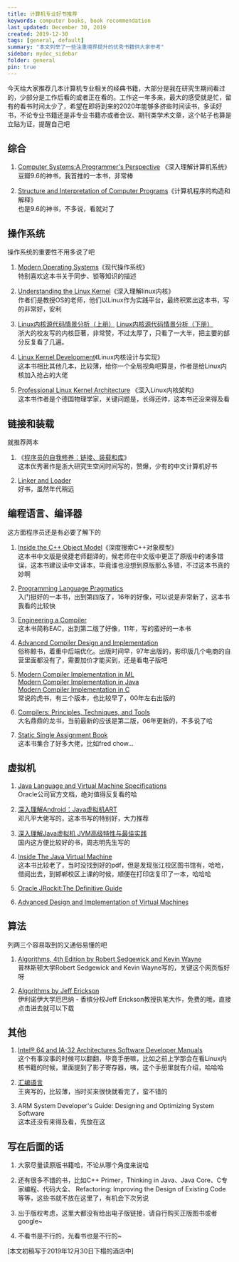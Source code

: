 ```yaml
---
title: 计算机专业好书推荐
keywords: computer books, book recommendation
last_updated: December 30, 2019
created: 2019-12-30
tags: [general, default]
summary: "本文列举了一些注重境界提升的优秀书籍供大家参考"
sidebar: mydoc_sidebar
folder: general
pin: true
---
```


今天给大家推荐几本计算机专业相关的经典书籍，大部分是我在研究生期间看过的，少部分是工作后看的或者正在看的。工作这一年多来，最大的感受就是忙，留有的看书时间太少了，希望在即将到来的2020年能够多挤些时间读书，多读好书，不论专业书籍还是非专业书籍亦或者会议、期刊类学术文章，这个帖子也算是立贴为证，提醒自己吧


## 综合
1. [Computer Systems:A Programmer's Perspective](https://book.douban.com/subject/26344642/)
《深入理解计算机系统》<br>豆瓣9.6的神书，我首推的一本书，非常棒

2. [Structure and Interpretation of Computer Programs](https://book.douban.com/subject/1451622/)《计算机程序的构造和解释》<br>也是9.6的神书，不多说，看就对了

## 操作系统
操作系统的重要性不用多说了吧
1. [Modern Operating Systems](https://book.douban.com/subject/25864553//)《现代操作系统》<br>特别喜欢这本书关于同步、锁等知识的描述

2. [Understanding the Linux Kernel](https://book.douban.com/subject/1776614/)《深入理解linux内核》<br>作者们是教授OS的老师，他们以Linux作为实践平台，最终积累出这本书，写的非常好，安利

3. [Linux内核源代码情景分析（上册）](https://book.douban.com/subject/1231584/)
[Linux内核源代码情景分析（下册）](https://book.douban.com/subject/1240321/)<br>浙大的校友写的内核巨著，非常赞，不过太厚了，只看了一大半，把主要的部分反复看了几遍。

4. [Linux Kernel Development](https://book.douban.com/subject/5503292/)《Linux内核设计与实现》<br>这本书相比其他几本，比较薄，给你一个全局视角吧算是，作者是给Linux内核加入抢占的大佬

5. [Professional Linux Kernel Architecture](https://book.douban.com/subject/3244090/) 《深入Linux内核架构》<br>这本书作者是个德国物理学家，关键问题是，长得还帅，这本书还没来得及看

## 链接和装载
就推荐两本
 1. 《[程序员的自我修养：链接、装载和库](https://book.douban.com/subject/3652388//)》<br> 这本优秀著作是浙大研究生空闲时间写的，赞爆，少有的中文计算机好书

 2. [Linker and Loader](https://book.douban.com/subject/1436811/)<br>好书，虽然年代稍远

## 编程语言、编译器
这方面程序员还是有必要了解下的
 1. [Inside the C++ Object Model]()《深度搜索C++对象模型》<br>这本书中文版是侯捷老师翻译的，候老师在中文版中更正了原版中的诸多错误，这本书建议读中文译本，毕竟谁也没想到原版那么多错，不过这本书真的妙啊

 2. [Programming Language Pragmatics](https://book.douban.com/subject/26424018/)<br> 入门挺好的一本书，出到第四版了，16年的好像，可以说是非常新了，这本书我看的比较快

 3. [Engineering a Compiler](https://book.douban.com/subject/5288601//)<br>这本书简称EAC，出到第二版了好像，11年，写的蛮好的一本书

 4. [Advanced Compiler Design and Implementation](https://book.douban.com/subject/1821532/)<br> 俗称鲸书，着重中后端优化。出版时间早，97年出版的，影印版几个电商的自营里面都没有了，需要加价才能买到，还是看电子版吧

 5. [Modern Compiler Implementation in ML](https://book.douban.com/subject/1777406/)<br> [Modern Compiler Implementation in Java](https://book.douban.com/subject/1923484/)<br>[Modern Compiler Implementation in C](https://book.douban.com/subject/1886911/)<br>常说的虎书，有三个版本，也比较早了，00年左右出版的

 6. [Compilers: Principles, Techniques, and Tools](https://book.douban.com/subject/5416783/) <br>大名鼎鼎的龙书，当前最新的应该是第二版，06年更新的，不多说了哈

 7. [Static Single Assignment Book](http://ssabook.gforge.inria.fr/latest/book.pdf) <br> 这本书集合了好多大佬，比如fred chow...

## 虚拟机
 1. [Java Language and Virtual Machine Specifications](https://docs.oracle.com/javase/specs/index.html)<br> Oracle公司官方文档，绝对值得反复看的哈

 2. [深入理解Android：Java虚拟机ART](https://read.douban.com/ebook/110275324/)<br> 邓凡平大佬写的，这本书写的特别好，大力推荐

 2. [深入理解Java虚拟机 JVM高级特性与最佳实践](https://book.douban.com/subject/24722612/)<br> 国内这方便比较好的书，周志明先生写的

 3. [Inside The Java Virtual Machine](https://www.artima.com/insidejvm/blurb.html)<br>这本书比较老了，当时没找到好的pdf，但是发现张江校区图书馆有，哈哈，借阅出去，到邯郸校区上课的时候，顺便在打印店复印了一本，哈哈哈

 4. [Oracle JRockit:The Definitive Guide](https://book.douban.com/subject/4873919/)

 5. [Advanced Design and Implementation of Virtual Machines](https://book.douban.com/subject/26687918/)

## 算法
列两三个容易取到的又通俗易懂的吧
1. [Algorithms, 4th Edition by Robert Sedgewick and Kevin Wayne](https://algs4.cs.princeton.edu/home/)<br>普林斯顿大学Robert Sedgewick and Kevin Wayne写的，关键这个网页版好呀

2. [Algorithms by Jeff Erickson](http://jeffe.cs.illinois.edu/teaching/algorithms/)<br>伊利诺伊大学厄巴纳 - 香槟分校Jeff Erickson教授执笔大作，免费的哦，直接点击进去就可以下载

## 其他
1. [Intel® 64 and IA-32 Architectures Software Developer Manuals](https://software.intel.com/en-us/articles/intel-sdm)<br>这个有事没事的时候可以翻翻，毕竟手册嘛，比如之前上学那会在看Linux内核书籍的时候，里面提到了影子寄存器，咦，这个手册里就有介绍，哈哈哈

2. [汇编语言](https://book.douban.com/subject/25726019/)<br>王爽写的，比较薄，当时买来很快就看完了，蛮不错的

3. ARM System Developer's Guide: Designing and Optimizing System Software<br>这本还没有来得及看，先放在这

## 写在后面的话
1. 大家尽量读原版书籍哈，不论从哪个角度来说哈

2. 还有很多不错的书，比如C++ Primer，Thinking in Java、Java Core、C专家编程、代码大全、
Refactoring: Improving the Design of Existing Code等等，这些书就不放在这里了，有机会下次另说

3. 出于版权考虑，这里大都没有给出电子版链接，请自行购买正版图书或者google~

4. 不看书是不行的，光看书也是不行的~

[本文初稿写于2019年12月30日下榻的酒店中]
